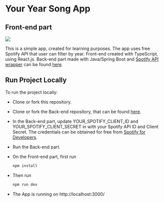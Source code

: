 # Your Year Song App
## Front-end part

![](demo.gif)

This is a simple app, created for learning purposes. The app uses free Spotify API that user can filter by year.
Front-end created with TypeScript, using React.js. Back-end part made with Java/Spring Boot and [Spotify API wrapper](https://github.com/spotify-web-api-java/spotify-web-api-java/tree/master) can be found [here](https://github.com/LienaRi/Your-Year-Song-App).

## Run Project Locally

To run the project locally:

- Clone or fork this repository.
- Clone or fork the Back-end repository, that can be found [here](https://github.com/LienaRi/Your-Year-Song-App).
- In the Back-end part, update YOUR_SPOTIFY_CLIENT_ID and YOUR_SPOTIFY_CLIENT_SECRET in [](src/main/java/lv/lienaritere/youryearsongapp/spotifyapi/client/SpotifyApiClient.java) with your Spotify API ID and Client Secret. The credentials can be obtained for free from [Spotify for Developers](https://developer.spotify.com/).
- Run the Back-end part.
- On the Front-end part, first run

    ```bash
    npm install
    ```
    
- Then run
    
    ```bash
    npm run dev
    ```
    
- The App is running on http://localhost:3000/

